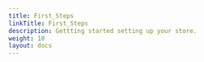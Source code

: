 ```yaml
---
title: First_Steps
linkTitle: First_Steps
description: Gettting started setting up your store.
weight: 10 
layout: docs
---
```

